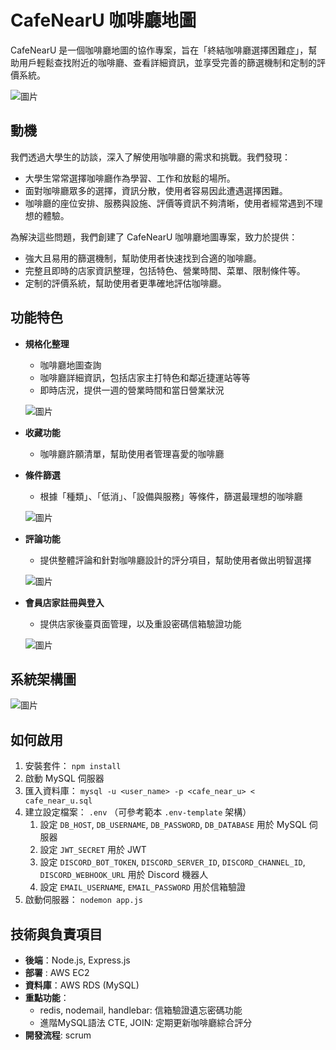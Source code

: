 # CafeNearU 咖啡廳地圖

CafeNearU 是一個咖啡廳地圖的協作專案，旨在「終結咖啡廳選擇困難症」，幫助用戶輕鬆查找附近的咖啡廳、查看詳細資訊，並享受完善的篩選機制和定制的評價系統。

![圖片](https://github.com/gahwa17/groupI-CafeNearU/assets/52663020/240a1ed9-7b10-41a0-a3f2-9bd6704aa79a)

## 動機

我們透過大學生的訪談，深入了解使用咖啡廳的需求和挑戰。我們發現：

- 大學生常常選擇咖啡廳作為學習、工作和放鬆的場所。
- 面對咖啡廳眾多的選擇，資訊分散，使用者容易因此遭遇選擇困難。
- 咖啡廳的座位安排、服務與設施、評價等資訊不夠清晰，使用者經常遇到不理想的體驗。

為解決這些問題，我們創建了 CafeNearU 咖啡廳地圖專案，致力於提供：

- 強大且易用的篩選機制，幫助使用者快速找到合適的咖啡廳。
- 完整且即時的店家資訊整理，包括特色、營業時間、菜單、限制條件等。
- 定制的評價系統，幫助使用者更準確地評估咖啡廳。

## 功能特色

- **規格化整理**
    - 咖啡廳地圖查詢
    - 咖啡廳詳細資訊，包括店家主打特色和鄰近捷運站等等
    - 即時店況，提供一週的營業時間和當日營業狀況
 
    ![圖片](https://github.com/gahwa17/groupI-CafeNearU/assets/52663020/e64a8819-b872-4765-b69e-1701442df2ee)

- **收藏功能**
    - 咖啡廳許願清單，幫助使用者管理喜愛的咖啡廳
- **條件篩選**
    - 根據「種類」、「低消」、「設備與服務」等條件，篩選最理想的咖啡廳

    ![圖片](https://github.com/gahwa17/groupI-CafeNearU/assets/52663020/9a619d52-2ef8-4bfc-a705-8181df670ad9)

- **評論功能**
    - 提供整體評論和針對咖啡廳設計的評分項目，幫助使用者做出明智選擇

   ![圖片](https://github.com/gahwa17/groupI-CafeNearU/assets/52663020/be8416c6-b27e-4e02-bf5c-de8802283ffd)
  
- **會員店家註冊與登入**
    - 提供店家後臺頁面管理，以及重設密碼信箱驗證功能

    ![圖片](https://github.com/gahwa17/groupI-CafeNearU/assets/52663020/b7c7ab8e-a07f-4fe4-9ad5-33703fba23f3)

## 系統架構圖
![圖片](https://github.com/gahwa17/groupI-CafeNearU/assets/52663020/5a914fb0-ea5d-490d-87ab-cf797a7624f0)


## 如何啟用
1. 安裝套件： `npm install`
2. 啟動 MySQL 伺服器
3. 匯入資料庫： `mysql -u <user_name> -p <cafe_near_u> < cafe_near_u.sql`
4. 建立設定檔案： `.env` （可參考範本 `.env-template` 架構）
   1. 設定 `DB_HOST`, `DB_USERNAME`, `DB_PASSWORD`, `DB_DATABASE` 用於 MySQL 伺服器
   2. 設定 `JWT_SECRET` 用於 JWT
   3. 設定 `DISCORD_BOT_TOKEN`, `DISCORD_SERVER_ID`, `DISCORD_CHANNEL_ID`, `DISCORD_WEBHOOK_URL` 用於 Discord 機器人
   4. 設定 `EMAIL_USERNAME`, `EMAIL_PASSWORD` 用於信箱驗證
5. 啟動伺服器： `nodemon app.js`

## 技術與負責項目
- **後端**：Node.js, Express.js
- **部署** : AWS EC2
- **資料庫**：AWS RDS (MySQL)
- **重點功能**：
  - redis, nodemail, handlebar: 信箱驗證遺忘密碼功能
  - 進階MySQL語法 CTE, JOIN: 定期更新咖啡廳綜合評分
- **開發流程**: scrum
